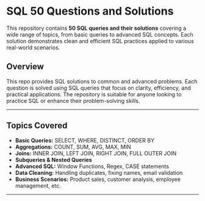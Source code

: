 # SQL 50 Questions and Solutions

This repository contains **50 SQL queries and their solutions** covering a wide range of topics, from basic queries to advanced SQL concepts. Each solution demonstrates clean and efficient SQL practices applied to various real-world scenarios.

## Overview

This repo provides SQL solutions to common and advanced problems. Each question is solved using SQL queries that focus on clarity, efficiency, and practical applications. The repository is suitable for anyone looking to practice SQL or enhance their problem-solving skills.

---

## Topics Covered

- **Basic Queries:** SELECT, WHERE, DISTINCT, ORDER BY  
- **Aggregations:** COUNT, SUM, AVG, MAX, MIN  
- **Joins:** INNER JOIN, LEFT JOIN, RIGHT JOIN, FULL OUTER JOIN  
- **Subqueries & Nested Queries**  
- **Advanced SQL:** Window Functions, Regex, CASE statements  
- **Data Cleaning:** Handling duplicates, fixing names, email validation  
- **Business Scenarios:** Product sales, customer analysis, employee management, etc.

---
